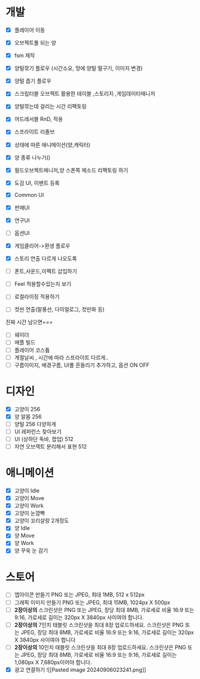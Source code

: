 # 개발
- [x] 플레이어 이동
- [x] 오브젝트풀 되는 양
- [x] fsm 제작
- [x] 양털깎기 플로우 (시간소요, 땅에 양털 떨구기, 이미지 변경)
- [x] 양털 줍기 플로우
- [x] 스크립터블 오브젝트 활용한 테이블 ,스토리지 ,게임데이터매니저
- [x] 양털깎는데 걸리는 시간 리팩토링
- [x] 어드레서블 RnD, 적용 
- [x] 스프라이트 리졸브
- [x] 상태에 따른 애니메이션(양,캐릭터)
- [x] 양 종류 나누기()
- [x] 필드오브젝트매니저,양 스폰쪽 메소드 리팩토링 하기
- [x] 도감 UI, 이벤트 등록 
- [x] Common UI
- [x] 판매UI
- [x] 연구UI
- [ ] 옵션UI
- [x] 게임클리어->환생 플로우
- [x] 스토리 연출 다르게 나오도록
- [ ] 폰트,사운드,이펙트 삽입하기
- [ ] Feel 적용할수있는지 보기
- [ ] 로컬라이징 적용하기
- [ ] 컷씬 연출(말풍선, 다이얼로그, 컷만화 등)


진짜 시간 남으면===
- [ ] 쉐이더
- [ ] 애플 빌드
- [ ] 플레이어 코스튬
- [ ] 계절날씨 , 시간에 따라 스프라이트 다르게..
- [ ] 구름이미지, 배경구름, UI풀 흔들리기 추가하고, 옵션 ON OFF
# 디자인
- [x] 고양이 256
- [x] 양 알몸 256
- [ ] 양털 256 다양하게
- [ ] UI 레퍼런스 찾아보기
- [ ] UI (상하단 독바, 팝업) 512
- [ ] 자연 오브젝트 분리해서 표현 512

# 애니메이션
- [x] 고양이 Idle 
- [x] 고양이 Move 
- [x] 고양이 Work
- [x] 고양이 눈깜빡
- [x] 고양이 꼬리살랑 2개정도
- [x] 양 Idle 
- [x] 양 Move
- [x] 양 Work 
- [x] 양 꾸욱 눈 감기

# 스토어
- [ ] 앱아이콘 만들기 PNG 또는 JPEG, 최대 1MB, 512 x 512px
- [ ] 그래픽 이미지 만들기 PNG 또는 JPEG, 최대 15MB, 1024px X 500px
- [ ] **2장이상의** 스크린샷은 PNG 또는 JPEG, 장당 최대 8MB, 가로세로 비율 16:9 또는 9:16, 가로세로 길이는 320px X 3840px 사이여야 합니다.
- [ ] **2장이상의** 7인치 태블릿 스크린샷을 최대 8장 업로드하세요. 스크린샷은 PNG 또는 JPEG, 장당 최대 8MB, 가로세로 비율 16:9 또는 9:16, 가로세로 길이는 320px X 3840px 사이여야 합니다
- [ ]  **2장이상의** 10인치 태블릿 스크린샷을 최대 8장 업로드하세요. 스크린샷은 PNG 또는 JPEG, 장당 최대 8MB, 가로세로 비율 16:9 또는 9:16, 가로세로 길이는 1,080px X 7,680px이어야 합니다.
- [x] 광고 연결하기
![[Pasted image 20240906023241.png]]